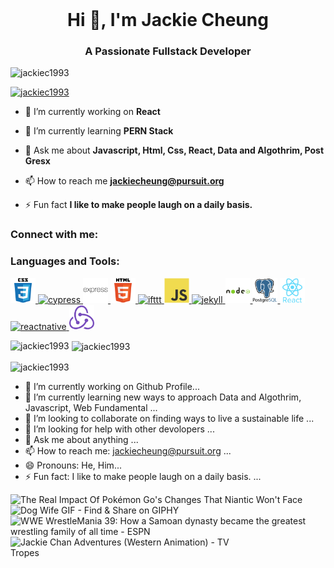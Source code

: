 
<img src="https://media.licdn.com/dms/image/C5612AQHDjmGWjjqiWw/article-cover_image-shrink_423_752/0/1593339082768?e=1687996800&amp;v=beta&amp;t=BwC991KXyV8UCiN2KjwNJyJG1mlto13VB7r94sKZawI" loading="lazy" alt="" id="ember23" class="reader-cover-image__img lazy-image ember-view">

<h1 align="center">Hi 👋, I'm Jackie Cheung</h1>
<h3 align="center"> A Passionate Fullstack Developer</h3>

<p align="left"> <img src="https://komarev.com/ghpvc/?username=jackiec1993&label=Profile%20views&color=0e75b6&style=flat" alt="jackiec1993" /> </p>

<p align="left"> <a href="https://github.com/ryo-ma/github-profile-trophy"><img src="https://github-profile-trophy.vercel.app/?username=jackiec1993" alt="jackiec1993" /></a> </p>

- 🔭 I’m currently working on **React**

- 🌱 I’m currently learning **PERN Stack**

- 💬 Ask me about **Javascript, Html, Css, React, Data and Algothrim, Post Gresx**

- 📫 How to reach me **jackiecheung@pursuit.org**

- ⚡ Fun fact **I like to make people laugh on a daily basis.**

<h3 align="left">Connect with me:</h3>
<p align="left">
</p>

<h3 align="left">Languages and Tools:</h3>
<p align="left"> <a href="https://www.w3schools.com/css/" target="_blank" rel="noreferrer"> <img src="https://raw.githubusercontent.com/devicons/devicon/master/icons/css3/css3-original-wordmark.svg" alt="css3" width="40" height="40"/> </a> <a href="https://www.cypress.io" target="_blank" rel="noreferrer"> <img src="https://raw.githubusercontent.com/simple-icons/simple-icons/6e46ec1fc23b60c8fd0d2f2ff46db82e16dbd75f/icons/cypress.svg" alt="cypress" width="40" height="40"/> </a> <a href="https://expressjs.com" target="_blank" rel="noreferrer"> <img src="https://raw.githubusercontent.com/devicons/devicon/master/icons/express/express-original-wordmark.svg" alt="express" width="40" height="40"/> </a> <a href="https://www.w3.org/html/" target="_blank" rel="noreferrer"> <img src="https://raw.githubusercontent.com/devicons/devicon/master/icons/html5/html5-original-wordmark.svg" alt="html5" width="40" height="40"/> </a> <a href="https://ifttt.com/" target="_blank" rel="noreferrer"> <img src="https://www.vectorlogo.zone/logos/ifttt/ifttt-ar21.svg" alt="ifttt" width="40" height="40"/> </a> <a href="https://developer.mozilla.org/en-US/docs/Web/JavaScript" target="_blank" rel="noreferrer"> <img src="https://raw.githubusercontent.com/devicons/devicon/master/icons/javascript/javascript-original.svg" alt="javascript" width="40" height="40"/> </a> <a href="https://jekyllrb.com/" target="_blank" rel="noreferrer"> <img src="https://www.vectorlogo.zone/logos/jekyllrb/jekyllrb-icon.svg" alt="jekyll" width="40" height="40"/> </a> <a href="https://nodejs.org" target="_blank" rel="noreferrer"> <img src="https://raw.githubusercontent.com/devicons/devicon/master/icons/nodejs/nodejs-original-wordmark.svg" alt="nodejs" width="40" height="40"/> </a> <a href="https://www.postgresql.org" target="_blank" rel="noreferrer"> <img src="https://raw.githubusercontent.com/devicons/devicon/master/icons/postgresql/postgresql-original-wordmark.svg" alt="postgresql" width="40" height="40"/> </a> <a href="https://reactjs.org/" target="_blank" rel="noreferrer"> <img src="https://raw.githubusercontent.com/devicons/devicon/master/icons/react/react-original-wordmark.svg" alt="react" width="40" height="40"/> </a> <a href="https://reactnative.dev/" target="_blank" rel="noreferrer"> <img src="https://reactnative.dev/img/header_logo.svg" alt="reactnative" width="40" height="40"/> </a> <a href="https://redux.js.org" target="_blank" rel="noreferrer"> <img src="https://raw.githubusercontent.com/devicons/devicon/master/icons/redux/redux-original.svg" alt="redux" width="40" height="40"/> </a> </p>

<p><img align="left" src="https://github-readme-stats.vercel.app/api/top-langs?username=jackiec1993&show_icons=true&locale=en&layout=compact" alt="jackiec1993" /></p>

<p>&nbsp;<img align="center" src="https://github-readme-stats.vercel.app/api?username=jackiec1993&show_icons=true&locale=en" alt="jackiec1993" /></p>

<p><img align="center" src="https://github-readme-streak-stats.herokuapp.com/?user=jackiec1993&" alt="jackiec1993" /></p>

- 🔭 I’m currently working on Github Profile...
- 🌱 I’m currently learning new ways to approach Data and Algothrim, Javascript, Web Fundamental ...
- 👯 I’m looking to collaborate on finding ways to live a sustainable life  ...
- 🤔 I’m looking for help with other devolopers ...
- 💬 Ask me about anything ...
- 📫 How to reach me: jackiecheung@pursuit.org ...
- 😄 Pronouns: He, Him...
- ⚡ Fun fact: I like to make people laugh on a daily basis. ...

<img src="https://i.kinja-img.com/gawker-media/image/upload/c_fill,f_auto,fl_progressive,g_center,h_675,pg_1,q_80,w_1200/cb5c919f283e4b45f3599f7e3660a621.jpg" jsaction="VQAsE" class="r48jcc pT0Scc iPVvYb" style="max-width: 1200px; height: 271px; margin: 0px; width: 482px;" alt="The Real Impact Of Pokémon Go's Changes That Niantic Won't Face" jsname="kn3ccd" aria-hidden="false">

<img src="https://media.giphy.com/media/xO61YRkUGOBws/giphy.gif" alt="Dog Wife GIF - Find &amp; Share on GIPHY" width="345" height="200">

<img src="https://a.espncdn.com/photo/2023/0323/wwe_real-bloodline_16x9.jpg" jsaction="VQAsE" class="r48jcc pT0Scc iPVvYb" style="max-width: 1296px; height: 271px; margin: 0px; width: 482px;" alt="WWE WrestleMania 39: How a Samoan dynasty became the greatest wrestling  family of all time - ESPN" jsname="kn3ccd" aria-hidden="false">

<img src="https://static.tvtropes.org/pmwiki/pub/images/jackie_chan_adventures_2.png" jsaction="VQAsE" class="r48jcc pT0Scc iPVvYb" style="max-width: 350px; height: 292px; margin: 0px; width: 350px;" alt="Jackie Chan Adventures (Western Animation) - TV Tropes" jsname="kn3ccd" aria-hidden="false">

